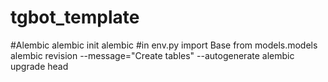 # tgbot_template

#Alembic
alembic init alembic
#in env.py import Base from models.models
alembic revision --message="Create tables" --autogenerate
alembic upgrade head
